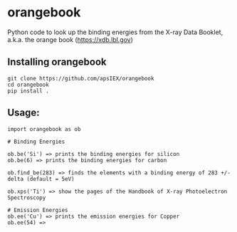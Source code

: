# orangebook
Python code to look up the binding energies from the X-ray Data Booklet, a.k.a. the orange book 
(https://xdb.lbl.gov)

## Installing orangebook


    git clone https://github.com/apsIEX/orangebook
    cd orangebook
    pip install .


## Usage:
    import orangebook as ob

    # Binding Energies
    
    ob.be('Si') => prints the binding energies for silicon
    ob.be(6) => prints the binding energies for carbon
    
    ob.find_be(283) => finds the elements with a binding energy of 283 +/- delta (default = 5eV)
    
    ob.xps('Ti') => show the pages of the Handbook of X-ray Photoelectron Spectroscopy 

    # Emission Energies
    ob.ee('Cu') => prints the emission energies for Copper
    ob.ee(54) =>
  
